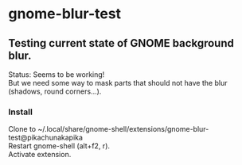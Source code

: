 # gnome-blur-test

## Testing current state of GNOME background blur.

Status: Seems to be working!  
But we need some way to mask parts that should not have the blur (shadows, round corners...).

### Install

Clone to ~/.local/share/gnome-shell/extensions/gnome-blur-test@pikachunakapika  
Restart gnome-shell (alt+f2, r).  
Activate extension.
